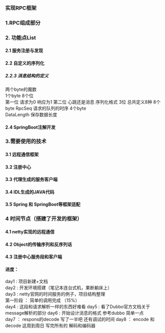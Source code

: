 ### 实现RPC框架
### 1.RPC组成部分
### 2. 功能点List
#### 2.1 服务注册与发现
#### 2.2 自定义的序列化
##### 2.2.3 消息结构的定义
两个byte的魔数  
1个byte 8个位  
第一位 请求为0 响应为1
第二位 心跳还是消息
序列化格式 3位 总共定义8种
8个byte
RpcSeq 请求的队列的时序
4个byte  
DataLength 保存数据长度
#### 2.4 SpringBoot注解开发
### 3.需要使用的技术
#### 3.1 远程通信框架
#### 3.2 注册中心
#### 3.3 代理生成的服务客户端
#### 3.4 IDL生成的JAVA代码
#### 3.5 Spring 和 SpringBoot等框架适配
### 4 时间节点（搭建了开发的框架）
#### 4.1 netty实现的远程通信
#### 4.2 Object的传输序列和反序列话
#### 4.3 注册中心服务段和客户端

#### 进度：
day1 : 项目新建+文档  
day2 : 开发环境搭建（笔记本连台式机，果断躺床上）  
day3 : netty官网的时间服务的例子，项目结构整理   
第一阶段 ： 简单的调用完成 （15%）  
day4 : 这段和请求解析一样的东西好难看
day5 : 看了Dubbo官方文档关于message解析的部分
day6 : 开始设计消息的格式 参考dubbo 简单一点  
day7 ： respons的decode 写了一半吧 还有调试的时间
day8 ： encode 和 decode 
这周到周日 写完所有的 解码和编码器
